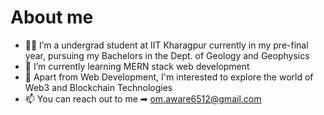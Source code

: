 # About me

- 👨‍🎓 I’m a undergrad student at IIT Kharagpur currently in my pre-final year, pursuing my Bachelors in the Dept. of Geology and Geophysics
- 🌱 I’m currently learning MERN stack web development
- 🎲 Apart from Web Development, I'm interested to explore the world of Web3 and Blockchain Technologies
- 📫 You can reach out to me ➡  om.aware6512@gmail.com
